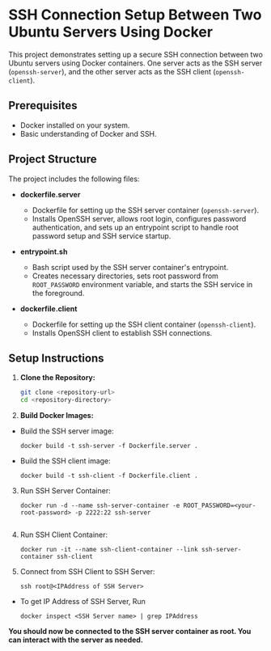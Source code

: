 # SSH Connection Setup Between Two Ubuntu Servers Using Docker

This project demonstrates setting up a secure SSH connection between two Ubuntu servers using Docker containers. One server acts as the SSH server (`openssh-server`), and the other server acts as the SSH client (`openssh-client`).

## Prerequisites

- Docker installed on your system.
- Basic understanding of Docker and SSH.

## Project Structure

The project includes the following files:

- **dockerfile.server**

  - Dockerfile for setting up the SSH server container (`openssh-server`).
  - Installs OpenSSH server, allows root login, configures password authentication, and sets up an entrypoint script to handle root password setup and SSH service startup.

- **entrypoint.sh**

  - Bash script used by the SSH server container's entrypoint.
  - Creates necessary directories, sets root password from `ROOT_PASSWORD` environment variable, and starts the SSH service in the foreground.

- **dockerfile.client**
  - Dockerfile for setting up the SSH client container (`openssh-client`).
  - Installs OpenSSH client to establish SSH connections.

## Setup Instructions

1. **Clone the Repository:**

   ```bash
   git clone <repository-url>
   cd <repository-directory>
   ```

2. **Build Docker Images:**
   
  - Build the SSH server image:
    
    ```
    docker build -t ssh-server -f Dockerfile.server .
    ```
    
  - Build the SSH client image:
    
    ```
    docker build -t ssh-client -f Dockerfile.client .
    ```

3. Run SSH Server Container:

   ```
   docker run -d --name ssh-server-container -e ROOT_PASSWORD=<your-root-password> -p 2222:22 ssh-server 
  
4. Run SSH Client Container:

   ```
   docker run -it --name ssh-client-container --link ssh-server-container ssh-client
   ```

5. Connect from SSH Client to SSH Server:

   ```
   ssh root@<IPAddress of SSH Server>
   ```

- To get IP Address of SSH Server, Run
    
    ```
    docker inspect <SSH Server name> | grep IPAddress
    ```

**You should now be connected to the SSH server container as root. You can interact with the server as needed.**
